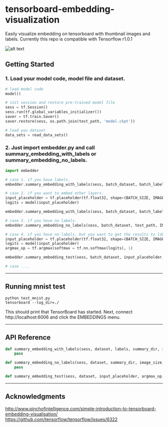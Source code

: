 # tensorboard-embedding-visualization
Easily visualize embedding on tensorboard with thumbnail images and labels.
Currently this repo is compatible with Tensorflow r1.0.1

![alt text](https://raw.githubusercontent.com/jireh-father/tensorboard-embedding-visualization/master/mnist_embedding_visualization.jpg)


## Getting Started

### 1. Load your model code, model file and dataset.
```python
# load model code
model()

# init session and restore pre-trained model file
sess = tf.Session()
sess.run(tf.global_variables_initializer())
saver = tf.train.Saver()
saver.restore(sess, os.path.join(test_path, 'model.ckpt'))

# load you dataset
data_sets = read_data_sets()
```


### 2. Just import embedder.py and call summary_embedding_with_labels or summary_embedding_no_labels.
```python
import embedder

# case 1. if you have labels.
embedder.summary_embedding_with_labels(sess, batch_dataset, batch_labels, test_path, IMAGE_SIZE, NUM_CHANNELS)

# case 2. if you want to embed other layers.
input_placeholder = tf.placeholder(tf.float32, shape=(BATCH_SIZE, IMAGE_SIZE, IMAGE_SIZE, NUM_CHANNELS))
logits = model(input_placeholder)

embedder.summary_embedding_with_labels(sess, batch_dataset, batch_labels, test_path, IMAGE_SIZE, NUM_CHANNELS, input_placeholder=input_placeholder, layer_op_list=[logits])

# case 3. if you have no labels.
embedder.summary_embedding_no_labels(sess, batch_dataset, test_path, IMAGE_SIZE, NUM_CHANNELS)

# case 4. if you have no labels, but you want to get the results to labels.
input_placeholder = tf.placeholder(tf.float32, shape=(BATCH_SIZE, IMAGE_SIZE, IMAGE_SIZE, NUM_CHANNELS))
logits = model(input_placeholder)
argmax_op = tf.argmax(softmax = tf.nn.softmax(logits), 1)

embedder.summary_embedding_test(sess, batch_dataset, input_placeholder, argmax_op, test_path, IMAGE_SIZE, NUM_CHANNELS)

# case ....
```


---


## Running mnist test

```shell
python test_mnist.py
tensorboard --log_dir=./
```

This should print that TensorBoard has started. Next, connect http://localhost:6006 and click the EMBEDDINGS menu.


---


## API Reference

```python
def summary_embedding_with_labels(sess, dataset, labels, summary_dir, image_size, channel=3, batch_size=64, input_placeholder=None, layer_op_list=None):
    pass

def summary_embedding_no_labels(sess, dataset, summary_dir, image_size, channel=3, batch_size=64, input_placeholder=None, layer_op_list=None):
    pass

def summary_embedding_test(sess, dataset, input_placeholder, argmax_op, summary_dir, image_size, channel=3, batch_size=64, layer_op_list=None):
```


---


## Acknowledgments
http://www.pinchofintelligence.com/simple-introduction-to-tensorboard-embedding-visualisation/
https://github.com/tensorflow/tensorflow/issues/6322


